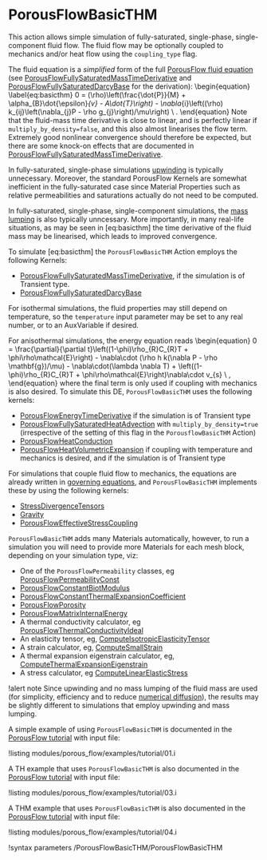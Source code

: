 # PorousFlowBasicTHM

This action allows simple simulation of fully-saturated, single-phase,
single-component fluid flow.  The fluid flow may be optionally coupled
to mechanics and/or heat flow using the `coupling_type` flag.

The fluid equation is a *simplified* form of the full [PorousFlow fluid equation](governing_equations.md) (see [PorousFlowFullySaturatedMassTimeDerivative](PorousFlowFullySaturatedMassTimeDerivative.md) and [PorousFlowFullySaturatedDarcyBase](PorousFlowFullySaturatedDarcyBase.md) for the derivation):
\begin{equation}
\label{eq:basicthm}
0 = (\rho)\left(\frac{\dot{P}}{M} + \alpha_{B}\dot{\epsilon}_{v} - A\dot{T}\right) -
\nabla_{i}\left((\rho) k_{ij}\left(\nabla_{j}P - \rho g_{j}\right)/\mu\right)
\ .
\end{equation}
Note that the fluid-mass time derivative is close to linear, and is perfectly linear if `multiply_by_density=false`, and this also almost linearises the flow term.  Extremely good nonlinear convergence should therefore be expected, but there are some knock-on effects that are documented in [PorousFlowFullySaturatedMassTimeDerivative](PorousFlowFullySaturatedMassTimeDerivative.md).

In fully-saturated, single-phase simulations [upwinding](upwinding.md)
is typically unnecessary.  Moreover, the standard PorousFlow Kernels
are somewhat inefficient in the fully-saturated case since Material
Properties such as relative permeabilities and saturations actually do
not need to be computed.

In fully-saturated, single-phase, single-component simulations, the
[mass lumping](lumping.md) is also typically unncessary.  More
importantly, in many real-life situations, as may be seen in
[eq:basicthm] the time derivative of the fluid mass may be linearised,
which leads to improved convergence.

To simulate [eq:basicthm] the `PorousFlowBasicTHM` Action employs the following Kernels:

- [PorousFlowFullySaturatedMassTimeDerivative](PorousFlowFullySaturatedMassTimeDerivative.md), if the simulation is of Transient type.
- [PorousFlowFullySaturatedDarcyBase](PorousFlowFullySaturatedDarcyBase.md)

For isothermal simulations, the fluid properties may still depend on temperature, so the `temperature` input parameter may be set to any real number, or to an AuxVariable if desired.

For anisothermal simulations, the energy equation reads
\begin{equation}
0 = \frac{\partial}{\partial t}\left((1-\phi)\rho_{R}C_{R}T + \phi\rho\mathcal{E}\right) - \nabla\cdot (\rho h k(\nabla P - \rho \mathbf{g})/\mu) - \nabla\cdot(\lambda \nabla T) + \left((1-\phi)\rho_{R}C_{R}T + \phi\rho\mathcal{E}\right)\nabla\cdot v_{s} \ ,
\end{equation}
where the final term is only used if coupling with mechanics is also desired.  To simulate this DE, `PorousFlowBasicTHM` uses the following kernels:

- [PorousFlowEnergyTimeDerivative](PorousFlowEnergyTimeDerivative.md) if the simulation is of Transient type
- [PorousFlowFullySaturatedHeatAdvection](PorousFlowFullySaturatedHeatAdvection.md) with `multiply_by_density=true` (irrespective of the setting of this flag in the `PorousflowBasicTHM` Action)
- [PorousFlowHeatConduction](PorousFlowHeatConduction.md)
- [PorousFlowHeatVolumetricExpansion](PorousFlowHeatVolumetricExpansion.md) if coupling with temperature and mechanics is desired, and if the simulation is of Transient type

For simulations that couple fluid flow to mechanics, the equations are already written in [governing equations](governing_equations.md), and `PorousFlowBasicTHM` implements these by using the following kernels:

- [StressDivergenceTensors](/StressDivergenceTensors.md)
- [Gravity](Gravity.md)
- [PorousFlowEffectiveStressCoupling](PorousFlowEffectiveStressCoupling.md)

`PorousFlowBasicTHM` adds many Materials automatically, however, to run a simulation you will need to provide more Materials for each mesh block, depending on your simulation type, viz:

- One of the `PorousFlowPermeability` classes, eg [PorousFlowPermeabilityConst](PorousFlowPermeabilityConst.md)
- [PorousFlowConstantBiotModulus](PorousFlowConstantBiotModulus.md)
- [PorousFlowConstantThermalExpansionCoefficient](PorousFlowConstantThermalExpansionCoefficient.md)
- [PorousFlowPorosity](PorousFlowPorosity.md)
- [PorousFlowMatrixInternalEnergy](PorousFlowMatrixInternalEnergy.md)
- A thermal conductivity calculator, eg [PorousFlowThermalConductivityIdeal](PorousFlowThermalConductivityIdeal.md)
- An elasticity tensor, eg, [ComputeIsotropicElasticityTensor](ComputeIsotropicElasticityTensor.md)
- A strain calculator, eg, [ComputeSmallStrain](ComputeSmallStrain.md)
- A thermal expansion eigenstrain calculator, eg, [ComputeThermalExpansionEigenstrain](ComputeThermalExpansionEigenstrain.md)
- A stress calculator, eg [ComputeLinearElasticStress](ComputeLinearElasticStress.md)

!alert note
Since upwinding and no mass lumping of the fluid mass are used (for simplicity, efficiency and to reduce [numerical diffusion](numerical_diffusion.md)), the results may be slightly different to simulations that employ upwinding and mass lumping.

A simple example of using `PorousFlowBasicTHM` is documented in the [PorousFlow tutorial](tutorial_01.md) with input file:

!listing modules/porous_flow/examples/tutorial/01.i

A TH example that uses `PorousFlowBasicTHM` is also documented in the [PorousFlow tutorial](tutorial_03.md) with input file:

!listing modules/porous_flow/examples/tutorial/03.i

A THM example that uses `PorousFlowBasicTHM` is also documented in the [PorousFlow tutorial](tutorial_04.md) with input file:

!listing modules/porous_flow/examples/tutorial/04.i

!syntax parameters /PorousFlowBasicTHM/PorousFlowBasicTHM
